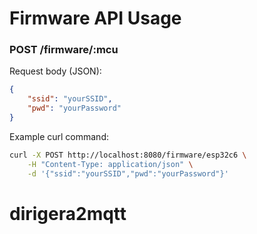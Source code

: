 # Firmware API Usage

### POST /firmware/:mcu

Request body (JSON):
```json
{
	"ssid": "yourSSID",
	"pwd": "yourPassword"
}
```

Example curl command:
```sh
curl -X POST http://localhost:8080/firmware/esp32c6 \
	-H "Content-Type: application/json" \
	-d '{"ssid":"yourSSID","pwd":"yourPassword"}'
```
# dirigera2mqtt